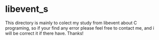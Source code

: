 # libevent_s
This directory is mainly to colect my study from libevent about C programing, so if your find any error please 
  feel free to contact me, and i will be correct it if there have. Thanks!
